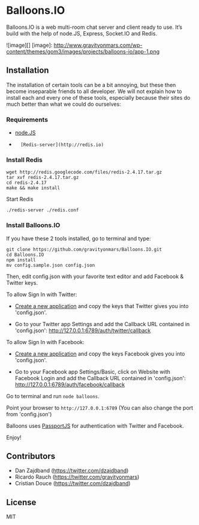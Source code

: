 Balloons.IO
===========

Balloons.IO is a web multi-room chat server and client ready to use.
It’s build with the help of node.JS, Express, Socket.IO and Redis. 
 
 ![image][]
  [image]: http://www.gravityonmars.com/wp-content/themes/gom3/images/projects/balloons-io/app-1.png

## Installation

The installation of certain tools can be a bit annoying, but these then
become inseparable friends to all developer. We will not explain how
to install each and every one of these tools, especially because their
sites do much better than what we could do ourselves:

### Requirements

-   [node.JS](http://nodejs.org)
-		[Redis-server](http://redis.io)


### Install Redis

    wget http://redis.googlecode.com/files/redis-2.4.17.tar.gz
    tar xvf redis-2.4.17.tar.gz
    cd redis-2.4.17
    make && make install

Start Redis

`./redis-server ./redis.conf`


### Install Balloons.IO

If you have these 2 tools installed, go to terminal and type:

    git clone https://github.com/gravityonmars/Balloons.IO.git
    cd Balloons.IO
    npm install
    mv config.sample.json config.json

Then, edit config.json with your favorite text editor and add Facebook & Twitter keys.

To allow Sign In with Twitter: 

- [Create a new application](https://dev.twitter.com/apps/new) and copy the keys that Twitter gives you into 'config.json'. 

- Go to your Twitter app Settings and add the Callback URL contained in 'config.json': http://127.0.0.1:6789/auth/twitter/callback

To allow Sign In with Facebook:

- [Create a new application](https://developers.facebook.com/apps) and copy the keys Facebook gives you into 'config.json'.

- Go to your Facebook app Settings/Basic, click on Website with Facebook Login and add the Callback URL contained in 'config.json':
http://127.0.0.1:6789/auth/facebook/callback

Go to terminal and run `node balloons`.

Point your browser to `http://127.0.0.1:6789` (You can also change the port from 'config.json')

Balloons uses [PassportJS](http://passportjs.org) for authentication with Twitter and Facebook.

Enjoy!


## Contributors 
- Dan Zajdband (https://twitter.com/dzajdband)
- Ricardo Rauch (https://twitter.com/gravityonmars)
- Cristian Douce (https://twitter.com/dzajdband)









## License 

MIT
